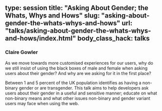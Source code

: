 type: session
title: "Asking About Gender; the Whats, Whys and Hows"
slug: "asking-about-gender-the-whats-whys-and-hows"
url: "talks/asking-about-gender-the-whats-whys-and-hows/index.html"
body_class_hack: talks
---

### Claire Gowler

As we move towards more customised experiences for our users, why do we still insist of using the black boxes of male and female when asking users about their gender? And why are we asking for it in the first place?

Between 1 and 5 percent of the UK population identifies as having a non-binary gender or are transgender. This talk aims to help developers ask users about their gender in a useful and sensitive manner; educate on what non-binary means and what other issues non-binary and gender variant users may face when using the web.